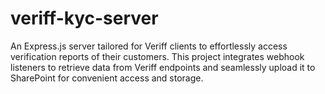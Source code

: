 # veriff-kyc-server
An Express.js server tailored for Veriff clients to effortlessly access verification reports of their customers. This project integrates webhook listeners to retrieve data from Veriff endpoints and seamlessly upload it to SharePoint for convenient access and storage.
